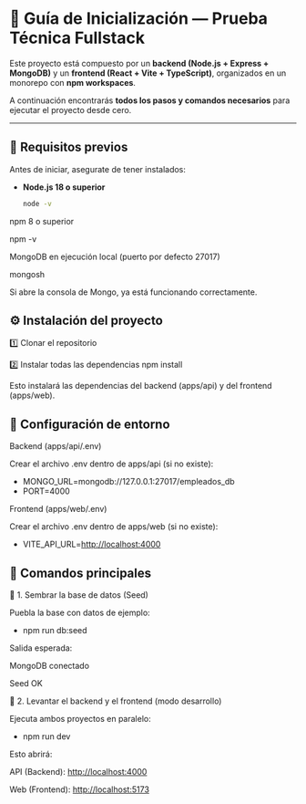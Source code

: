 # 🚀 Guía de Inicialización — Prueba Técnica Fullstack

Este proyecto está compuesto por un **backend (Node.js + Express + MongoDB)** y un **frontend (React + Vite + TypeScript)**, organizados en un monorepo con **npm workspaces**.

A continuación encontrarás **todos los pasos y comandos necesarios** para ejecutar el proyecto desde cero.

---

## 🧰 Requisitos previos

Antes de iniciar, asegurate de tener instalados:

- **Node.js 18 o superior**

  ```bash
  node -v

npm 8 o superior

npm -v

MongoDB en ejecución local (puerto por defecto 27017)

mongosh

Si abre la consola de Mongo, ya está funcionando correctamente.

## ⚙️ Instalación del proyecto

1️⃣ Clonar el repositorio

2️⃣ Instalar todas las dependencias
npm install

Esto instalará las dependencias del backend (apps/api) y del frontend (apps/web).

## 🧾 Configuración de entorno

Backend (apps/api/.env)

Crear el archivo .env dentro de apps/api (si no existe):

- MONGO_URL=mongodb://127.0.0.1:27017/empleados_db
- PORT=4000

Frontend (apps/web/.env)

Crear el archivo .env dentro de apps/web (si no existe):

- VITE_API_URL=<http://localhost:4000>

## 🧩 Comandos principales

🔹 1. Sembrar la base de datos (Seed)

Puebla la base con datos de ejemplo:

- npm run db:seed

Salida esperada:

MongoDB conectado
  
Seed OK

🔹 2. Levantar el backend y el frontend (modo desarrollo)

Ejecuta ambos proyectos en paralelo:

- npm run dev

Esto abrirá:

API (Backend): <http://localhost:4000>

Web (Frontend): <http://localhost:5173>

